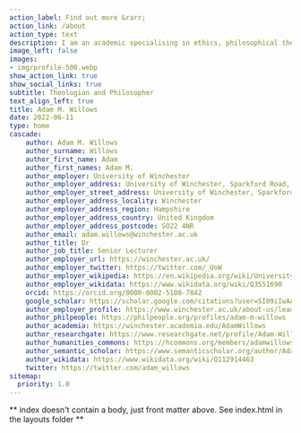 ```yaml
---
action_label: Find out more &rarr;
action_link: /about
action_type: text
description: I am an academic specialising in ethics, philosophical theology and science-engaged theology. I work on the nature of moral character and agency. My goal is to improve our understanding of ourselves as moral creatures – who we are, what we do and why.
image_left: false
images:
- img/profile-500.webp
show_action_link: true
show_social_links: true
subtitle: Theologian and Philosopher
text_align_left: true
title: Adam M. Willows
date: 2022-06-11
type: home
cascade:
    author: Adam M. Willows
    author_surname: Willows
    author_first_name: Adam
    author_first_names: Adam M.
    author_employer: University of Winchester
    author_employer_address: University of Winchester, Sparkford Road, Winchester, Hampshire, UK, SO22 4NR
    author_employer_street_address: University of Winchester, Sparkford Road
    author_employer_address_locality: Winchester
    author_employer_address_region: Hampshire
    author_employer_address_country: United Kingdom
    author_employer_address_postcode: SO22 4NR
    author_email: adam.willows@winchester.ac.uk
    author_title: Dr
    author_job_title: Senior Lecturer
    author_employer_url: https://winchester.ac.uk/
    author_employer_twitter: https://twitter.com/_UoW
    author_employer_wikipedia: https://en.wikipedia.org/wiki/University_of_Winchester
    author_employer_wikidata: https://www.wikidata.org/wiki/Q3551690
    orcid: https://orcid.org/0000-0002-5108-7842
    google_scholar: https://scholar.google.com/citations?user=SI09iIwAAAAJ
    author_employer_profile: https://www.winchester.ac.uk/about-us/leadership-and-governance/staff-directory/staff-profiles/willows.php
    author_philpeople: https://philpeople.org/profiles/adam-m-willows
    author_academia: https://winchester.academia.edu/AdamWillows
    author_researchgate: https://www.researchgate.net/profile/Adam-Willows
    author_humanities_commons: https://hcommons.org/members/adamwillows/
    author_semantic_scholar: https://www.semanticscholar.org/author/Adam-M.-Willows/117380825
    author_wikidata: https://www.wikidata.org/wiki/Q112914463
    twitter: https://twitter.com/adam_willows
sitemap:
  priority: 1.0
---
```


** index doesn't contain a body, just front matter above.
See index.html in the layouts folder **
